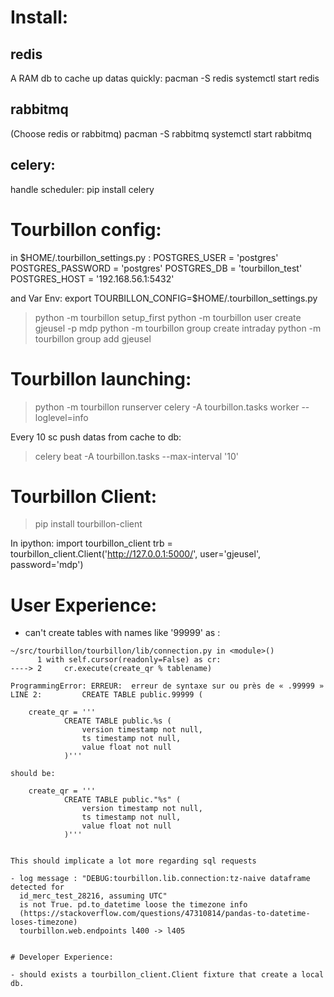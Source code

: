 # Install:

## redis
A RAM db to cache up datas quickly:
pacman -S redis
systemctl start redis

## rabbitmq
(Choose redis or rabbitmq)
pacman -S rabbitmq
systemctl start rabbitmq

## celery:
handle scheduler:
pip install celery

# Tourbillon config:

in $HOME/.tourbillon_settings.py :
	POSTGRES_USER = 'postgres'
	POSTGRES_PASSWORD = 'postgres'
	POSTGRES_DB = 'tourbillon_test'
	POSTGRES_HOST = '192.168.56.1:5432'

and Var Env:
export TOURBILLON_CONFIG=$HOME/.tourbillon_settings.py

> python -m tourbillon setup_first
> python -m tourbillon user create gjeusel -p mdp
> python -m tourbillon group create intraday
> python -m tourbillon group add gjeusel

# Tourbillon launching:
> python -m tourbillon runserver
> celery -A tourbillon.tasks worker --loglevel=info

Every 10 sc push datas from cache to db:
> celery beat -A tourbillon.tasks --max-interval '10'

# Tourbillon Client:
> pip install tourbillon-client

In ipython:
	import tourbillon_client
	trb = tourbillon_client.Client('http://127.0.0.1:5000/', user='gjeusel',
		password='mdp')


# User Experience:

- can't create tables with names like '99999' as :

```
~/src/tourbillon/tourbillon/lib/connection.py in <module>()
      1 with self.cursor(readonly=False) as cr:
----> 2     cr.execute(create_qr % tablename)

ProgrammingError: ERREUR:  erreur de syntaxe sur ou près de « .99999 »
LINE 2:         CREATE TABLE public.99999 (
```
        create_qr = '''
                CREATE TABLE public.%s (
                    version timestamp not null,
                    ts timestamp not null,
                    value float not null
                )'''

```
should be:
```
        create_qr = '''
                CREATE TABLE public."%s" (
                    version timestamp not null,
                    ts timestamp not null,
                    value float not null
                )'''

```

This should implicate a lot more regarding sql requests

- log message : "DEBUG:tourbillon.lib.connection:tz-naive dataframe detected for
  id_merc_test_28216, assuming UTC"
  is not True. pd.to_datetime loose the timezone info
  (https://stackoverflow.com/questions/47310814/pandas-to-datetime-loses-timezone)
  tourbillon.web.endpoints l400 -> l405


# Developer Experience:

- should exists a tourbillon_client.Client fixture that create a local db.
